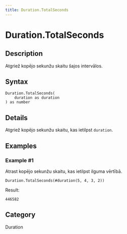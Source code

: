 ```yaml
---
title: Duration.TotalSeconds
---
```


# Duration.TotalSeconds


## Description

Atgriež kopējo sekunžu skaitu šajos intervālos.


## Syntax

```powerquery
Duration.TotalSeconds(
    duration as duration
) as number
```


## Details

Atgriež kopējo sekunžu skaitu, kas ietilpst <code>duration</code>.


## Examples

### Example #1 
Atrast kopējo sekunžu skaitu, kas ietilpst ilguma vērtībā.
```powerquery
Duration.TotalSeconds(#duration(5, 4, 3, 2))
```

Result: 
```powerquery
446582
```




## Category
Duration
